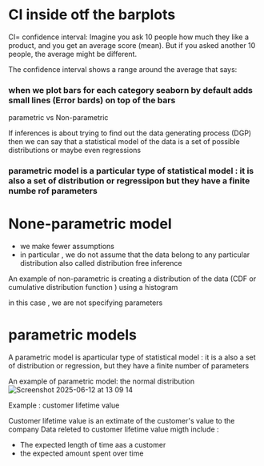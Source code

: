 # CI inside otf the barplots 
CI= confidence interval: Imagine you ask 10 people how much they like a product, and you get an average score (mean). But if you asked another 10 people, the average might be different.

The confidence interval shows a range around the average that says:

### when we plot bars for each category seaborn by default adds small lines (Error bards) on top of the bars 

parametric vs Non-parametric

If inferences is about trying to find out the data generating process (DGP)
then we can say that a statistical model of the data is a set of possible distributions or maybe even regressions

### parametric model is a particular type of statistical model : it is also a set of distribution or regressipon but they have a finite numbe rof parameters 

# None-parametric model 
- we make fewer assumptions
- in particular , we do not assume that the data belong to any particular distribution also called distribution free inference

An example of non-parametric is creating a distribution of the data (CDF or cumulative distribution function ) using a histogram

in this case , we are not specifying parameters 

# parametric models 
A parametric model is aparticular type of statistical model : it is a also a set of distribution or regression, but they have a finite number of parameters

An example of parametric model: the normal distribution 
![Screenshot 2025-06-12 at 13 09 14](https://github.com/user-attachments/assets/c53ef797-fbaa-4fd0-b3ec-2a49598931c8)

Example : customer lifetime value

Customer lifetime value is an extimate of the customer's value to the company 
Data releted to customer lifetime value migth include :
- The expected length of time aas a customer 
- the expected amount spent over time 
